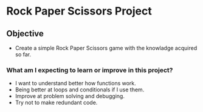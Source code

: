 # Rock Paper Scissors Project

## Objective

- Create a simple Rock Paper Scissors game with the knowladge acquired so far.


### What am I expecting to learn or improve in this project? 

- I want to understand better how functions work.
- Being better at loops and conditionals if I use them. 
- Improve at problem solving and debugging.
- Try not to make redundant code.